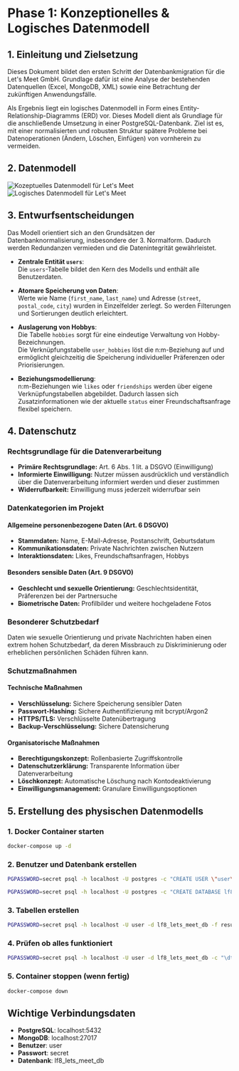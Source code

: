 # Phase 1: Konzeptionelles & Logisches Datenmodell

## 1. Einleitung und Zielsetzung

Dieses Dokument bildet den ersten Schritt der Datenbankmigration für die Let's Meet GmbH. Grundlage dafür ist eine Analyse der bestehenden Datenquellen (Excel, MongoDB, XML) sowie eine Betrachtung der zukünftigen Anwendungsfälle.

Als Ergebnis liegt ein logisches Datenmodell in Form eines Entity-Relationship-Diagramms (ERD) vor. Dieses Modell dient als Grundlage für die anschließende Umsetzung in einer PostgreSQL-Datenbank. Ziel ist es, mit einer normalisierten und robusten Struktur spätere Probleme bei Datenoperationen (Ändern, Löschen, Einfügen) von vornherein zu vermeiden.

## 2. Datenmodell

![Kozeptuelles Datenmodell für Let's Meet](assets/konzeptuelles_modell.png)
![Logisches Datenmodell für Let's Meet](assets/logisches_modell.png)

## 3. Entwurfsentscheidungen

Das Modell orientiert sich an den Grundsätzen der Datenbanknormalisierung, insbesondere der 3. Normalform. Dadurch werden Redundanzen vermieden und die Datenintegrität gewährleistet.

- **Zentrale Entität `users`**:  
  Die `users`-Tabelle bildet den Kern des Modells und enthält alle Benutzerdaten.

- **Atomare Speicherung von Daten**:  
  Werte wie Name (`first_name`, `last_name`) und Adresse (`street`, `postal_code`, `city`) wurden in Einzelfelder zerlegt. So werden Filterungen und Sortierungen deutlich erleichtert.

- **Auslagerung von Hobbys**:  
  Die Tabelle `hobbies` sorgt für eine eindeutige Verwaltung von Hobby-Bezeichnungen.  
  Die Verknüpfungstabelle `user_hobbies` löst die n:m-Beziehung auf und ermöglicht gleichzeitig die Speicherung individueller Präferenzen oder Priorisierungen.

- **Beziehungsmodellierung**:  
  n:m-Beziehungen wie `likes` oder `friendships` werden über eigene Verknüpfungstabellen abgebildet. Dadurch lassen sich Zusatzinformationen wie der aktuelle `status` einer Freundschaftsanfrage flexibel speichern.

## 4. Datenschutz

### Rechtsgrundlage für die Datenverarbeitung

- **Primäre Rechtsgrundlage:** Art. 6 Abs. 1 lit. a DSGVO (Einwilligung)
- **Informierte Einwilligung:** Nutzer müssen ausdrücklich und verständlich über die Datenverarbeitung informiert werden und dieser zustimmen
- **Widerrufbarkeit:** Einwilligung muss jederzeit widerrufbar sein

### Datenkategorien im Projekt

#### Allgemeine personenbezogene Daten (Art. 6 DSGVO)

- **Stammdaten:** Name, E-Mail-Adresse, Postanschrift, Geburtsdatum
- **Kommunikationsdaten:** Private Nachrichten zwischen Nutzern
- **Interaktionsdaten:** Likes, Freundschaftsanfragen, Hobbys

#### Besonders sensible Daten (Art. 9 DSGVO)

- **Geschlecht und sexuelle Orientierung:** Geschlechtsidentität, Präferenzen bei der Partnersuche
- **Biometrische Daten:** Profilbilder und weitere hochgeladene Fotos

### Besonderer Schutzbedarf

Daten wie sexuelle Orientierung und private Nachrichten haben einen extrem hohen Schutzbedarf, da deren Missbrauch zu Diskriminierung oder erheblichen persönlichen Schäden führen kann.

### Schutzmaßnahmen

#### Technische Maßnahmen

- **Verschlüsselung:** Sichere Speicherung sensibler Daten
- **Passwort-Hashing:** Sichere Authentifizierung mit bcrypt/Argon2
- **HTTPS/TLS:** Verschlüsselte Datenübertragung
- **Backup-Verschlüsselung:** Sichere Datensicherung

#### Organisatorische Maßnahmen

- **Berechtigungskonzept:** Rollenbasierte Zugriffskontrolle
- **Datenschutzerklärung:** Transparente Information über Datenverarbeitung
- **Löschkonzept:** Automatische Löschung nach Kontodeaktivierung
- **Einwilligungsmanagement:** Granulare Einwilligungsoptionen

## 5. Erstellung des physischen Datenmodells

### 1. Docker Container starten

```bash
docker-compose up -d
```

### 2. Benutzer und Datenbank erstellen

```bash
PGPASSWORD=secret psql -h localhost -U postgres -c "CREATE USER \"user\" WITH PASSWORD 'secret';"
```

```bash
PGPASSWORD=secret psql -h localhost -U postgres -c "CREATE DATABASE lf8_lets_meet_db OWNER \"user\";"
```

### 3. Tabellen erstellen

```bash
PGPASSWORD=secret psql -h localhost -U user -d lf8_lets_meet_db -f results/scripts/create_tables.sql
```

### 4. Prüfen ob alles funktioniert

```bash
PGPASSWORD=secret psql -h localhost -U user -d lf8_lets_meet_db -c "\dt"
```

### 5. Container stoppen (wenn fertig)

```bash
docker-compose down
```

## Wichtige Verbindungsdaten

- **PostgreSQL**: localhost:5432
- **MongoDB**: localhost:27017
- **Benutzer**: user
- **Passwort**: secret
- **Datenbank**: lf8_lets_meet_db

